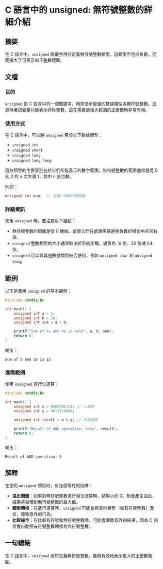 <!--
Meta Description: # C 語言中的 unsigned: 無符號整數的詳細介紹 ## 摘要 在 C 語言中，`unsigned` 關鍵字用於定義無符號整數類型，這類型不包括負數，從而擴大了可表示的正整數範圍。 ## 文檔 ### 目的 `unsigned` 是 C 語言中的一個關鍵字，用來指示變量的數據類型為無符號整數...
Meta Keywords: unsigned, int, long, sum, result
-->

# C 語言中的 unsigned: 無符號整數的詳細介紹

## 摘要
在 C 語言中，`unsigned` 關鍵字用於定義無符號整數類型，這類型不包括負數，從而擴大了可表示的正整數範圍。

## 文檔
### 目的
`unsigned` 是 C 語言中的一個關鍵字，用來指示變量的數據類型為無符號整數。這意味著該變量只能表示非負整數，這在需要處理大範圍的正整數時非常有用。

### 使用方式
在 C 語言中，可以將 `unsigned` 用於以下數據類型：
- `unsigned int`
- `unsigned short`
- `unsigned long`
- `unsigned long long`

這些類型的主要區別在於它們所能表示的數字範圍，無符號整數的範圍通常是從 0 到 2 的 n 次方減 1，其中 n 是位數。

例如：
```c
unsigned int num;  // 定義一個無符號整數
```

### 詳細資訊
使用 `unsigned` 時，要注意以下幾點：
- 無符號整數的範圍是從 0 開始，這使它們在處理需要避免負數的場合中非常有效。
- `unsigned` 整數類型的大小通常取決於系統架構，通常為 16 位、32 位或 64 位。
- `unsigned` 可以與其他數據類型結合使用，例如 `unsigned char` 和 `unsigned long`。

## 範例
以下是使用 `unsigned` 的基本範例：

```c
#include <stdio.h>

int main() {
    unsigned int a = 5;
    unsigned int b = 10;
    unsigned int sum = a + b;

    printf("Sum of %u and %u is %u\n", a, b, sum);
    return 0;
}
```
輸出：
```
Sum of 5 and 10 is 15
```

### 進階範例
使用 `unsigned` 進行位運算：
```c
#include <stdio.h>

int main() {
    unsigned int x = 0b00001111; // 二進制
    unsigned int y = 0b11110000;

    unsigned int result = x & y; // 位與運算

    printf("Result of AND operation: %u\n", result);
    return 0;
}
```
輸出：
```
Result of AND operation: 0
```

## 解釋
在使用 `unsigned` 類型時，有幾個常見的陷阱：
- **溢出問題**：如果對無符號整數進行減法運算時，結果小於 0，則會產生溢出，結果將循環到無符號整數的最大值。
- **類型轉換**：在進行運算時，`unsigned` 可能會與其他類型（如有符號整數）混合，導致意外的行為。
- **比較操作**：在比較有符號和無符號整數時，可能會導致意外的結果，因為 C 語言會自動將有符號整數轉換為無符號整數。

## 一句總結
在 C 語言中，`unsigned` 用於定義無符號整數，能夠有效地表示更大的正整數範圍。